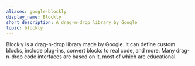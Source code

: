 ```yaml
---
aliases: google-blockly
display_name: Blockly
short_description: A drag-n-drop library by Google
topic: blockly
---
```

Blockly is a drag-n-drop library made by Google. It can define custom blocks, include plug-ins, convert blocks to real code, and more.
Many drag-n-drop code interfaces are based on it, most of which are educational.
